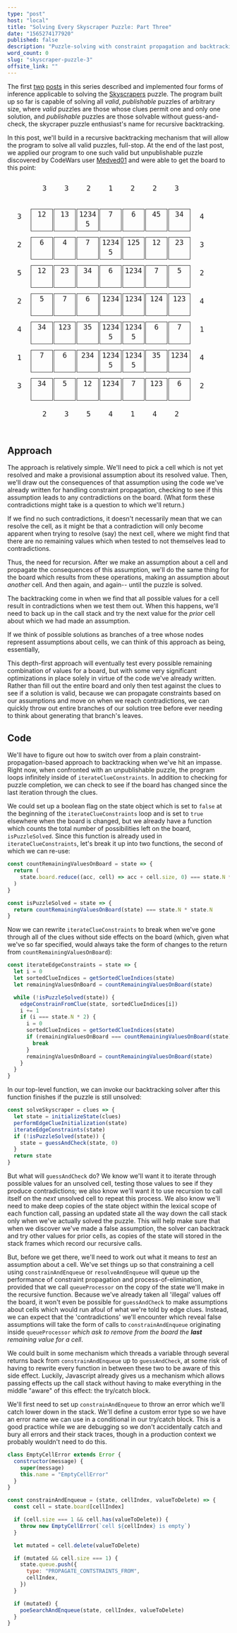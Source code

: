 ```yaml
---
type: "post"
host: "local"
title: "Solving Every Skyscraper Puzzle: Part Three"
date: "1565274177920"
published: false
description: "Puzzle-solving with constraint propagation and backtracking search in Javascript. Covers recursive backtracking and its optimization."
word_count: 0
slug: "skyscraper-puzzle-3"
offsite_link: ""
---
```


<style>
td {border: none; padding: 0px; text-align: center; display: inline-block; margin: 1px; }
.md_table {margin: 5px auto; font-family: "IBM Plex Mono", monospace; text-align: center; border-collapse: separate;}
@media (max-width: 700px) {
  .md_table {
    font-size: 0.9em;
  }
}
.small td { width: 1.5em; height: 1.5em;}
.large td { width: 3em; height: 3em; padding-top: 0.75em;}
@media (max-width: 700px) {
  .large {
    font-size: 0.8em;
  }
}
.smalltext .border {
  font-size: 1em;
  padding-top: 0.1em;
  line-height: 22px;
}
@media (max-width: 700px) {
  .smalltext {
    line-height: 15px;
    font-size: 0.3em;
  }
  .smalltext .border {
    line-height: 12px;
  }
}
.border {border: 1px solid #313131;}
.dark {background-color: rgb(230, 230, 235);}
.green {color: darkgreen;}
.red {color: red;}
.sequence-list {font-family: "IBM Plex Mono", monospace; display: flex; flex-direction: column; align-items: center; }

</style>

The first [two](/writing/skyscraper-puzzle-1) [posts](/writing/skyscraper-puzzle-2) in this series described and implemented four forms of inference applicable to solving the [Skyscrapers](https://www.conceptispuzzles.com/index.aspx?uri=puzzle/skyscrapers) puzzle. The program built up so far is capable of solving all _valid_, _publishable_ puzzles of arbitrary size, where _valid_ puzzles are those whose clues permit one and only one solution, and _publishable_ puzzles are those solvable without guess-and-check, the skycraper puzzle enthusiast's name for recursive backtracking.

In this post, we'll build in a recursive backtracking mechanism that will allow the program to solve all valid puzzles, full-stop. At the end of the last post, we applied our program to one such valid but unpublishable puzzle discovered by CodeWars user [Medved01](https://www.codewars.com/users/medved01) and were able to get the board to this point:

<table class="md_table large smalltext">
  <tbody>
  <tr>
    <td> </td>
    <td>3</td>
    <td>3</td>
    <td>2</td>
    <td>1</td>
    <td>2</td>
    <td>2</td>
    <td>3</td>
    <td> </td>
  </tr>
  <tr>
    <td>3</td>
    <td class="border">12</td>
    <td class="border">13</td>
    <td class="border">12345</td>
    <td class="border">7</td>
    <td class="border">6</td>
    <td class="border">45</td>
    <td class="border">34</td>
    <td>4</td>
  </tr>
  <tr>
    <td>2</td>
    <td class="border">6</td>
    <td class="border">4</td>
    <td class="border">7</td>
    <td class="border">12345</td>
    <td class="border">125</td>
    <td class="border">12</td>
    <td class="border">23</td>
    <td>3</td>
  </tr>
  <tr>
    <td>5</td>
    <td class="border">12</td>
    <td class="border">23</td>
    <td class="border">34</td>
    <td class="border">6</td>
    <td class="border">1234</td>
    <td class="border">7</td>
    <td class="border">5</td>
    <td>2</td>
  </tr>
  <tr>
    <td>2</td>
    <td class="border">5</td>
    <td class="border">7</td>
    <td class="border">6</td>
    <td class="border">1234</td>
    <td class="border">1234</td>
    <td class="border">124</td>
    <td class="border">123</td>
    <td>4</td>
  </tr>
  <tr>
    <td>4</td>
    <td class="border">34</td>
    <td class="border">123</td>
    <td class="border">35</td>
    <td class="border">12345</td>
    <td class="border">12345</td>
    <td class="border">6</td>
    <td class="border">7</td>
    <td>1</td>
  </tr>
  <tr>
    <td>1</td>
    <td class="border">7</td>
    <td class="border">6</td>
    <td class="border">234</td>
    <td class="border">12345</td>
    <td class="border">12345</td>
    <td class="border">35</td>
    <td class="border">1234</td>
    <td>4</td>
  </tr>
  <tr>
    <td>3</td>
    <td class="border">34</td>
    <td class="border">5</td>
    <td class="border">12</td>
    <td class="border">1234</td>
    <td class="border">7</td>
    <td class="border">123</td>
    <td class="border">6</td>
    <td>2</td>
  </tr>
  <tr>
    <td></td>
    <td>2</td>
    <td>3</td>
    <td>5</td>
    <td>4</td>
    <td>1</td>
    <td>4</td>
    <td>2</td>
    <td> </td>
  </tr>
</tbody>
</table>

## Approach

The approach is relatively simple. We'll need to pick a cell which is not yet resolved and make a provisional assumption about its resolved value. Then, we'll draw out the consequences of that assumption using the code we've already written for handling constraint propagation, checking to see if this assumption leads to any contradictions on the board. (What form these contradictions might take is a question to which we'll return.)

If we find no such contradictions, it doesn't necessarily mean that we can resolve the cell, as it might be that a contradiction will only become apparent when trying to resolve (say) the next cell, where we might find that there are no remaining values which when tested to not themselves lead to contradictions.

Thus, the need for recursion. After we make an assumption about a cell and propagate the consequences of this assumption, we'll do the same thing for the board which results from these operations, making an assumption about _another_ cell. And then again, and again-- until the puzzle is solved.

The backtracking come in when we find that all possible values for a cell result in contradictions when we test them out. When this happens, we'll need to back up in the call stack and try the next value for the _prior_ cell about which we had made an assumption.

If we think of possible solutions as branches of a tree whose nodes represent assumptions about cells, we can think of this approach as being, essentially,

This depth-first approach will eventually test every possible remaining combination of values for a board, but with some very significant optimizations in place solely in virtue of the code we've already written. Rather than fill out the entire board and only then test against the clues to see if a solution is valid, because we can propagate constraints based on our assumptions and move on when we reach contradictions, we can quickly throw out entire branches of our solution tree before ever needing to think about generating that branch's leaves.

## Code

We'll have to figure out how to switch over from a plain constraint-propagation-based approach to backtracking when we've hit an impasse. Right now, when confronted with an unpublishable puzzle, the program loops infinitely inside of `iterateClueConstraints`. In addition to checking for puzzle completion, we can check to see if the board has changed since the last iteration through the clues.

We could set up a boolean flag on the state object which is set to `false` at the beginning of the `iterateClueConstraints` loop and is set to `true` elsewhere when the board is changed, but we already have a function which counts the total number of possibilities left on the board, `isPuzzleSolved`. Since this function is already used in `iterateClueConstraints`, let's break it up into two functions, the second of which we can re-use:

```js
const countRemainingValuesOnBoard = state => {
  return (
    state.board.reduce((acc, cell) => acc + cell.size, 0) === state.N * state.N
  )
}

const isPuzzleSolved = state => {
  return countRemainingValuesOnBoard(state) === state.N * state.N
}
```

Now we can rewrite `iterateClueConstraints` to break when we've gone through all of the clues without side effects on the board (which, given what we've so far specified, would always take the form of changes to the return from `countRemainingValuesOnBoard`):

```js
const iterateEdgeConstraints = state => {
  let i = 0
  let sortedClueIndices = getSortedClueIndices(state)
  let remainingValuesOnBoard = countRemainingValuesOnBoard(state)

  while (!isPuzzleSolved(state)) {
    edgeConstrainFromClue(state, sortedClueIndices[i])
    i += 1
    if (i === state.N * 2) {
      i = 0
      sortedClueIndices = getSortedClueIndices(state)
      if (remainingValuesOnBoard === countRemainingValuesOnBoard(state)) {
        break
      }
      remainingValuesOnBoard = countRemainingValuesOnBoard(state)
    }
  }
}
```

In our top-level function, we can invoke our backtracking solver after this function finishes if the puzzle is still unsolved:

```js
const solveSkyscraper = clues => {
  let state = initializeState(clues)
  performEdgeClueInitialization(state)
  iterateEdgeConstraints(state)
  if (!isPuzzleSolved(state)) {
    state = guessAndCheck(state, 0)
  }
  return state
}
```

But what will `guessAndCheck` do? We know we'll want it to iterate through possible values for an unsolved cell, testing those values to see if they produce contradictions; we also know we'll want it to use recursion to call itself on the _next_ unsolved cell to repeat this process. We also know we'll need to make deep copies of the state object within the lexical scope of each function call, passing an updated state all the way down the call stack only when we've actually solved the puzzle. This will help make sure that when we discover we've made a false assumption, the solver can backtrack and try other values for prior cells, as copies of the state will stored in the stack frames which record our recursive calls.

But, before we get there, we'll need to work out what it means to _test_ an assumption about a cell. We've set things up so that constraining a cell using `constrainAndEnqueue` or `resolveAndEnqueue` will queue up the performance of constraint propagation and process-of-elimination, provided that we call `queueProcessor` on the copy of the state we'll make in the recursive function. Because we've already taken all 'illegal' values off the board, it won't even be possible for `guessAndCheck` to make assumptions about cells which would run afoul of what we're told by edge clues. Instead, we can expect that the 'contradictions' we'll encounter which reveal false assumptions will take the form of calls to `constrainAndEnqueue` originating inside `queueProcessor` _which ask to remove from the board the **last** remaining value for a cell_.

We could built in some mechanism which threads a variable through several returns back from `constrainAndEnqueue` up to `guessAndCheck`, at some risk of having to rewrite every function in between these two to be aware of this side effect. Luckily, Javascript already gives us a mechanism which allows passing effects up the call stack without having to make everything in the middle "aware" of this effect: the try/catch block.

We'll first need to set up `constrainAndEnqueue` to throw an error which we'll catch lower down in the stack. We'll define a custom error type so we have an error name we can use in a conditional in our try/catch block. This is a good practice while we are debugging so we don't accidentally catch and bury all errors and their stack traces, though in a production context we probably wouldn't need to do this.

```js
class EmptyCellError extends Error {
  constructor(message) {
    super(message)
    this.name = "EmptyCellError"
  }
}

const constrainAndEnqueue = (state, cellIndex, valueToDelete) => {
  const cell = state.board[cellIndex]

  if (cell.size === 1 && cell.has(valueToDelete)) {
    throw new EmptyCellError(`cell ${cellIndex} is empty`)
  }

  let mutated = cell.delete(valueToDelete)

  if (mutated && cell.size === 1) {
    state.queue.push({
      type: "PROPAGATE_CONTSTRAINTS_FROM",
      cellIndex,
    })
  }

  if (mutated) {
    poeSearchAndEnqueue(state, cellIndex, valueToDelete)
  }
}
```
